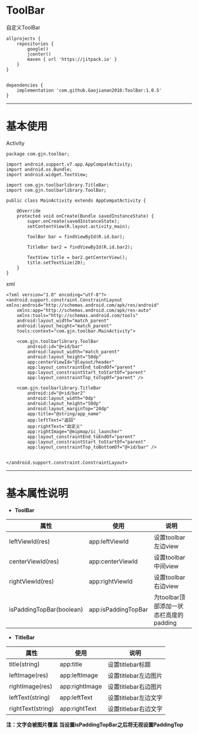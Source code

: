 # ToolBar
自定义ToolBar

```
allprojects {
    repositories {
        google()
        jcenter()
        maven { url 'https://jitpack.io' }
    }
}


dependencies {
    implementation 'com.github.Gaojianan2016:ToolBar:1.0.5'
}
```

------------------------

# 基本使用
Activity

```
package com.gjn.toolbar;

import android.support.v7.app.AppCompatActivity;
import android.os.Bundle;
import android.widget.TextView;

import com.gjn.toolbarlibrary.TitleBar;
import com.gjn.toolbarlibrary.ToolBar;

public class MainActivity extends AppCompatActivity {

    @Override
    protected void onCreate(Bundle savedInstanceState) {
        super.onCreate(savedInstanceState);
        setContentView(R.layout.activity_main);

        ToolBar bar = findViewById(R.id.bar);

        TitleBar bar2 = findViewById(R.id.bar2);

        TextView title = bar2.getCenterView();
        title.setTextSize(20);
    }
}
```

xml

```
<?xml version="1.0" encoding="utf-8"?>
<android.support.constraint.ConstraintLayout xmlns:android="http://schemas.android.com/apk/res/android"
    xmlns:app="http://schemas.android.com/apk/res-auto"
    xmlns:tools="http://schemas.android.com/tools"
    android:layout_width="match_parent"
    android:layout_height="match_parent"
    tools:context="com.gjn.toolbar.MainActivity">

    <com.gjn.toolbarlibrary.ToolBar
        android:id="@+id/bar"
        android:layout_width="match_parent"
        android:layout_height="50dp"
        app:centerViewId="@layout/header"
        app:layout_constraintEnd_toEndOf="parent"
        app:layout_constraintStart_toStartOf="parent"
        app:layout_constraintTop_toTopOf="parent" />

    <com.gjn.toolbarlibrary.TitleBar
        android:id="@+id/bar2"
        android:layout_width="0dp"
        android:layout_height="50dp"
        android:layout_marginTop="24dp"
        app:title="@string/app_name"
        app:leftText="返回"
        app:rightText="自定义"
        app:rightImage="@mipmap/ic_launcher"
        app:layout_constraintEnd_toEndOf="parent"
        app:layout_constraintStart_toStartOf="parent"
        app:layout_constraintTop_toBottomOf="@+id/bar" />


</android.support.constraint.ConstraintLayout>

```

---------------------

 # 基本属性说明
- **ToolBar**

|属性|使用|说明|
|-|-|-|
|leftViewId(res)|app:leftViewId|设置toolbar左边view|
|centerViewId(res)|app:centerViewId|设置toolbar中间view|
|rightViewId(res)|app:rightViewId|设置toolbar右边view|
|isPaddingTopBar(boolean)|app:isPaddingTopBar|为toolbar顶部添加一状态栏高度的padding|

- **TitleBar**

|属性|使用|说明|
|-|-|-|
|title(string)|app:title|设置titlebar标题|
|leftImage(res)|app:leftImage|设置titlebar左边图片|
|rightImage(res)|app:rightImage|设置titlebar右边图片|
|leftText(string)|app:leftText|设置titlebar左边文字|
|rightText(string)|app:rightText|设置titlebar右边文字|

**注：文字会被图片覆盖**
**当设置isPaddingTopBar之后将无视设置PaddingTop**

